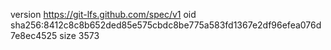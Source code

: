 version https://git-lfs.github.com/spec/v1
oid sha256:8412c8c8b652ded85e575cbdc8be775a583fd1367e2df96efea076d7e8ec4525
size 3573
